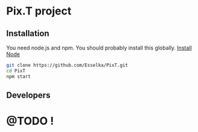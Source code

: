 # Pix.T project

## Installation

You need node.js and npm. You should probably install this globally. [Install Node](https://nodejs.org/)

```sh
git clone https://github.com/Esselka/PixT.git
cd PixT
npm start
```

## Developers

# @TODO !